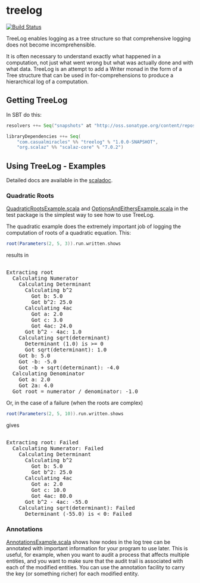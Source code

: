 treelog
=======

[![Build Status](https://travis-ci.org/lancewalton/treelog.png?branch=master)](https://travis-ci.org/lancewalton/treelog)

TreeLog enables logging as a tree structure so that comprehensive logging does not become incomprehensible.

It is often necessary to understand exactly what happened in a computation, not just what went wrong but what was actually done and with what data.
TreeLog is an attempt to add a Writer monad in the form of a Tree structure that can be used in for-comprehensions to produce a hierarchical log of a computation.

Getting TreeLog
---------------

In SBT do this:

```scala
resolvers ++= Seq("snapshots" at "http://oss.sonatype.org/content/repositories/snapshots")

libraryDependencies ++= Seq(
    "com.casualmiracles" %% "treelog" % "1.0.0-SNAPSHOT",
    "org.scalaz" %% "scalaz-core" % "7.0.2")
```

Using TreeLog - Examples
----------

Detailed docs are available in the [scaladoc](http://lancewalton.github.io/treelog/api/master/#treelog.package).

### Quadratic Roots ###

[QuadraticRootsExample.scala](https://github.com/lancewalton/treelog/blob/master/src/test/scala/QuadraticRootsExample.scala) and
[OptionsAndEithersExample.scala](https://github.com/lancewalton/treelog/blob/master/src/test/scala/OptionsAndEithersExample.scala)
in the test package is the simplest way to see how to use TreeLog.

The quadratic example does the extremely important job of logging the computation of roots of a quadratic equation. This:

```scala
root(Parameters(2, 5, 3)).run.written.shows
```

results in 

<pre>   
Extracting root
  Calculating Numerator
    Calculating Determinant
      Calculating b^2
        Got b: 5.0
        Got b^2: 25.0
      Calculating 4ac
        Got a: 2.0
        Got c: 3.0
        Got 4ac: 24.0
      Got b^2 - 4ac: 1.0
    Calculating sqrt(determinant)
      Determinant (1.0) is >= 0
      Got sqrt(determinant): 1.0
    Got b: 5.0
    Got -b: -5.0
    Got -b + sqrt(determinant): -4.0
  Calculating Denominator
    Got a: 2.0
    Got 2a: 4.0
  Got root = numerator / denominator: -1.0
</pre>

Or, in the case of a failure (when the roots are complex)

```scala
root(Parameters(2, 5, 10)).run.written.shows
```

gives

<pre>    
Extracting root: Failed
  Calculating Numerator: Failed
    Calculating Determinant
      Calculating b^2
        Got b: 5.0
        Got b^2: 25.0
      Calculating 4ac
        Got a: 2.0
        Got c: 10.0
        Got 4ac: 80.0
      Got b^2 - 4ac: -55.0
    Calculating sqrt(determinant): Failed
      Determinant (-55.0) is &lt; 0: Failed
</pre>

### Annotations ###

[AnnotationsExample.scala](https://github.com/lancewalton/treelog/blob/master/src/test/scala/AnnotationsExample.scala) shows how nodes in the log tree can be annotated
with important information for your program to use later. This is useful, for example, when you want to audit a process that affects multiple entities, and you
want to make sure that the audit trail is associated with each of the modified entities. You can use the annotation facility to carry the key (or something richer) for each
modified entity.

